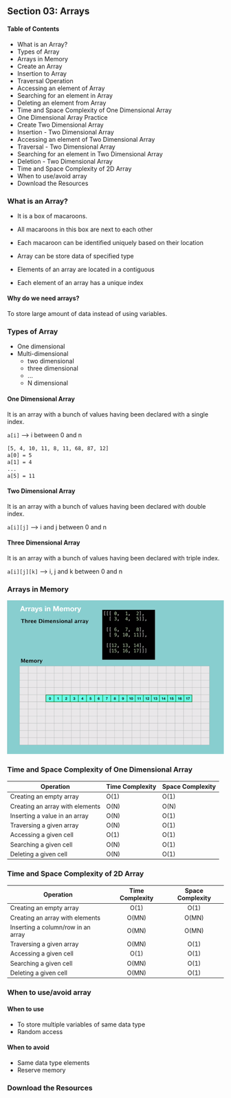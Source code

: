 ## Section 03: Arrays

#### Table of Contents
- What is an Array?
- Types of Array
- Arrays in Memory
- Create an Array
- Insertion to Array
- Traversal Operation
- Accessing an element of Array
- Searching for an element in Array
- Deleting an element from Array
- Time and Space Complexity of One Dimensional Array
- One Dimensional Array Practice
- Create Two Dimensional Array
- Insertion - Two Dimensional Array
- Accessing an element of Two Dimensional Array
- Traversal - Two Dimensional Array
- Searching for an element in Two Dimensional Array
- Deletion - Two Dimensional Array
- Time and Space Complexity of 2D Array
- When to use/avoid array
- Download the Resources


### What is an Array?

- It is a box of macaroons.
- All macaroons in this box are next to each other
- Each macaroon can be identified uniquely based on their location

- Array can be store data of specified type
- Elements of an array are located in a contiguous
- Each element of an array has a unique index

#### Why do we need arrays?

To store large amount of data instead of using variables.



### Types of Array

- One dimensional
- Multi-dimensional
  - two dimensional
  - three dimensional
  - ...
  - N dimensional

#### One Dimensional Array
It is an array with a bunch of values having been declared with a single index.

`a[i]` --> i between 0 and n

```
[5, 4, 10, 11, 8, 11, 68, 87, 12]
a[0] = 5
a[1] = 4
...
a[5] = 11
```

#### Two Dimensional Array
It is an array with a bunch of values having been declared with double index.

`a[i][j]` --> i and j between 0 and n

#### Three Dimensional Array
It is an array with a bunch of values having been declared with triple index.

`a[i][j][k]` --> i, j and k between 0 and n



### Arrays in Memory

![Arrays in Memory](https://github.com/lcycstudio/python/blob/master/data_structures/03_arrays/array_in_memory.png)



### Time and Space Complexity of One Dimensional Array

| **Operation**                   | **Time Complexity** | **Space Complexity** |
|---------------------------------|---------------------|----------------------|
| Creating an empty array         | O(1)                | O(1)                 |
| Creating an array with elements | O(N)                | O(N)                 |
| Inserting a value in an array   | O(N)                | O(1)                 |
| Traversing a given array        | O(N)                | O(1)                 |
| Accessing a given cell          | O(1)                | O(1)                 |
| Searching a given cell          | O(N)                | O(1)                 |
| Deleting a given cell           | O(N)                | O(1)                 |



### Time and Space Complexity of 2D Array

| **Operation**                        | **Time Complexity**  | **Space Complexity** |
|--------------------------------------|:--------------------:|:--------------------:|
| Creating an empty array              | O(1)                 | O(1)                 |
| Creating an array with elements      | O(MN)                | O(MN)                |
| Inserting a column/row in an array   | O(MN)                | O(MN)                |
| Traversing a given array             | O(MN)                | O(1)                 |
| Accessing a given cell               | O(1)                 | O(1)                 |
| Searching a given cell               | O(MN)                | O(1)                 |
| Deleting a given cell                | O(MN)                | O(1)                 |



### When to use/avoid array

#### When to use
- To store multiple variables of same data type
- Random access

#### When to avoid
- Same data type elements
- Reserve memory



### Download the Resources




